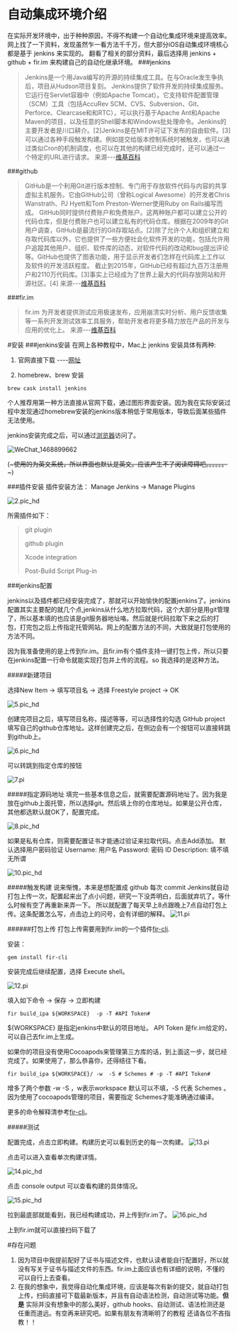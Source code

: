 # 自动集成环境介绍
在实际开发环境中，出于种种原因，不得不构建一个自动化集成环境来提高效率。网上找了一下资料，发现虽然乍一看方法千千万，但大部分iOS自动集成环境核心都是基于 jenkins 来实现的。
翻看了相关的部分资料，最后选择用 jenkins + github + fir.im 来构建自己的自动化继承环境。
###jenkins
>Jenkins是一个用Java编写的开源的持续集成工具。在与Oracle发生争执后，项目从Hudson项目复刻。
Jenkins提供了软件开发的持续集成服务。它运行在Servlet容器中（例如Apache Tomcat）。它支持软件配置管理（SCM）工具（包括AccuRev SCM、CVS、Subversion、Git、Perforce、Clearcase和和RTC），可以执行基于Apache Ant和Apache Maven的项目，以及任意的Shell脚本和Windows批处理命令。Jenkins的主要开发者是川口耕介。[2]Jenkins是在MIT许可证下发布的自由软件。[3]
可以通过各种手段触发构建。例如提交给版本控制系统时被触发，也可以通过类似Cron的机制调度，也可以在其他的构建已经完成时，还可以通过一个特定的URL进行请求。
来源---[维基百科](https://zh.wikipedia.org/wiki/Jenkins_(软件))

###github
>GitHub是一个利用Git进行版本控制、专门用于存放软件代码与内容的共享虚拟主机服务。它由GitHub公司（曾称Logical Awesome）的开发者Chris Wanstrath、PJ Hyett和Tom Preston-Werner使用Ruby on Rails编写而成。
GitHub同时提供付费账户和免费账户。这两种账户都可以建立公开的代码仓库，但是付费账户也可以建立私有的代码仓库。根据在2009年的Git用户调查，GitHub是最流行的Git存取站点。[2]除了允许个人和组织建立和存取代码库以外，它也提供了一些方便社会化软件开发的功能，包括允许用户追蹤其他用户、组织、软件库的动态，对软件代码的改动和bug提出评论等。GitHub也提供了图表功能，用于显示开发者们怎样在代码库上工作以及软件的开发活跃程度。
截止到2015年，GitHub已经有超过九百万注册用户和2110万代码库。[3]事实上已经成为了世界上最大的代码存放网站和开源社区。[4]
来源---[维基百科](https://zh.wikipedia.org/wiki/GitHub)


###fir.im
>fir.im 为开发者提供测试应用极速发布，应用崩溃实时分析、用户反馈收集等一系列开发测试效率工具服务，帮助开发者将更多精力放在产品的开发与应用的优化上。
来源---[维基百科](https://fir.im)



#安装
###jenkins安装
在网上各种教程中，Mac上 jenkins 安装具体有两种:

1. 官网直接下载 ----[网址](jenkins.io)

2.	 homebrew、brew 安装

```
brew cask install jenkins
```
个人推荐用第一种方法直接从官网下载，通过图形界面安装。因为我在实际安装过程中发现通过homebrew安装的jenkins版本稍低于常用版本，导致后面某些插件无法使用。

jenkins安装完成之后，可以通过[浏览器](http://localhost:8080)访问了。  

![WeChat_1468899662](media/WeChat_1468899662.jpeg)

(~~~使用的为英文系统，所以界面也默认是英文。应该产生不了阅读障碍吧。。。。。。~~~)

###插件安装
插件安装方法： Manage Jenkins -> Manage Plugins

![2.pic_hd](media/2.pic_hd.jpg)


所需插件如下：

>git plugin
>
>github plugin
>
>Xcode integration
>
>Post-Build Script Plug-in
>

###jenkins配置

jenkins以及插件都已经安装完成了，那就可以开始愉快的配置jenkins了。jenkins配置其实主要配的就几个点,jenkins从什么地方拉取代码，这个大部分是用git管理了，所以基本填的也应该是git服务器地址咯。然后就是代码拉取下来之后的打包，打完包之后上传指定托管网站。网上的配置方法的不同，大致就是打包使用的方法不同。

因为我准备使用的是上传到fir.im。且fir.im有个插件支持一键打包上传，所以只要在jenkins配置一行命令就能实现打包并上传的流程。so 我选择的是这种方法。

#####新建项目

选择New Item -> 填写项目名 -> 选择 Freestyle project -> OK

![5.pic_hd](media/5.pic_hd.jpg)

创建完项目之后，填写项目名称，描述等等，可以选择性的勾选 GitHub project 填写自己的github仓库地址。这样创建完之后，在侧边会有一个按钮可以直接转跳到github上。

![6.pic_hd](media/6.pic_hd.jpg)

可以转跳到指定仓库的按钮

![7.pi](media/7.pic.jpg)


#####指定源码地址
填完一些基本信息之后，就需要配置源码地址了。因为我是放在github上面托管，所以选择git。然后填上你的仓库地址。如果是公开仓库，其他都选默认就OK了，配置完成。

![8.pic_hd](media/8.pic_hd.jpg)

如果是私有仓库，则需要配置证书才能通过验证来拉取代码。点击Add添加。
默认选择用户密码验证
Username: 用户名
Password: 密码
ID Description: 填不填无所谓

![10.pic_hd](media/10.pic_hd.jpg)


#####触发构建
说来惭愧，本来是想配置成 github 每次 commit Jenkins就自动打包上传一次，配置起来出了点小问题，研究一下没弄明白，后面就弃坑了。等什么时候有空了再重新来弄一下。
所以就配置了每天早上8点跟晚上7点自动打包上传。这条配置怎么写，点击边上的问号，会有详细的解释。
![11.pi](media/11.pic.jpg)

######打包上传
打包上传需要用到fir.im的一个插件[fir-cli](https://github.com/FIRHQ/fir-cli/blob/master/README.md).

安装：

```
gem install fir-cli
```

安装完成后继续配置，选择 Execute shell。

![12.pi](media/12.pic.jpg)

填入如下命令 -> 保存 -> 立即构建

```
fir build_ipa ${WORKSPACE}  -p -T #API Token#
```

${WORKSPACE} 是指定jenkins中默认的项目地址。
API Token 是fir.im给定的，可以自己去fir.im上生成。

如果你的项目没有使用Cocoapods来管理第三方库的话，到上面这一步，就已经完成了。如果使用了，那么恭喜你，还得结往下看。

```
fir build_ipa ${WORKSPACE}/ -w  -S # Schemes # -p -T #API Token#
```
增多了两个参数 -w -S ，w表示workspace 默认可以不填，-S 代表 Schemes 。因为使用了cocoapods管理的项目，需要指定 Schemes才能准确通过编译。

更多的命令解释清参考[fir-cli](https://github.com/FIRHQ/fir-cli/blob/master/README.md)。


#####测试

配置完成，点击立即构建。构建历史可以看到历史的每一次构建。
![13.pi](media/13.pic.jpg)

点击可以进入查看单次构建详情。

![14.pic_hd](media/14.pic_hd.jpg)

点击 console output 可以查看构建的具体情况。

![15.pic_hd](media/15.pic_hd.jpg)

拉到最底部就能看到，我已经构建成功，并上传到fir.im了。
![16.pic_hd](media/16.pic_hd.jpg)

上到fir.im就可以直接扫码下载了

#存在问题
1. 因为项目中我提前配好了证书与描述文件，也默认读者能自行配置好，所以就没有写关于证书与描述文件的东西。fir.im上面应该也有详细的说明，不懂的可以自行上去查看。
2. 在我的想象中，我觉得自动化集成环境，应该是每次有新的提交，就自动打包上传，扫码直接可下载最新版本，并且有自动语法检测，自动测试等功能。**但是** 实际并没有想象中的那么美好，github hooks、自动测试、语法检测还是任重而道远。有空再来研究吧。如果有朋友有清晰明了的教程 还请各位不吝指教！！

